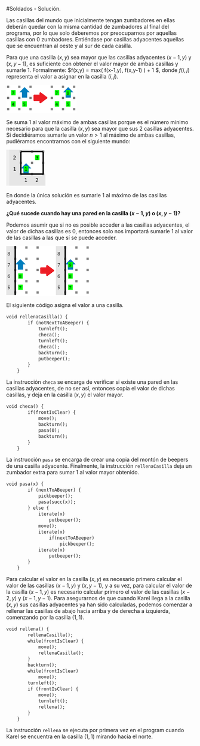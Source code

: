#Soldados - Solución.

Las casillas del mundo que inicialmente tengan zumbadores en ellas deberán quedar con la misma cantidad de zumbadores al final del programa, por lo que solo deberemos por preocuparnos por aquellas casillas con 0 zumbadores. Entiéndase por casillas adyacentes aquellas que se encuentran al oeste y al sur de cada casilla.

Para que una casilla $(x,y)$ sea mayor que las casillas adyacentes $(x-1,y)$ y $(x,y-1)$, es suficiente con obtener el valor mayor de ambas casillas y sumarle 1. Formalmente: $f(x,y) = max( f(x-1,y), f(x,y-1) ) + 1 $, donde $f(i,j)$ representa el valor a asignar en la casilla $(i,j)$.

![1](1.png)

Se suma 1 al valor máximo de ambas casillas porque es el número mínimo necesario para que la casilla $(x,y)$ sea mayor que sus 2 casillas adyacentes. Si decidiéramos sumarle un valor $n > 1$ al máximo de ambas casillas, pudiéramos encontrarnos con el siguiente mundo:

![2](2.png)

En donde la única solución es sumarle 1 al máximo de las casillas adyacentes.

<b>¿Qué sucede cuando hay una pared en la casilla $(x-1,y)$ o $(x,y-1)$?</b>

Podemos asumir que si no es posible acceder a las casillas adyacentes, el valor de dichas casillas es 0, entonces solo nos importará sumarle 1 al valor de las casillas a las que sí se puede acceder.

![3](3.png)

El siguiente código asigna el valor a una casilla.

```
void rellenaCasilla() {
        if (notNextToABeeper) {
            turnleft();
            checa();
            turnleft();
            checa();
            backturn();
            putbeeper();
        }
    }
```

La instrucción `checa` se encarga de verificar si existe una pared en las casillas adyacentes, de no ser así, entonces copia el valor de dichas casillas, y deja en la casilla $(x,y)$ el valor mayor.

```
void checa() {
        if(frontIsClear) {
            move();
            backturn();
            pasa(0);
            backturn();
        }
    }
```

La instrucción `pasa` se encarga de crear una copia del montón de beepers de una casilla adyacente. Finalmente, la instrucción `rellenaCasilla` deja un zumbador extra para sumar 1 al valor mayor obtenido.

```
void pasa(x) {
        if (nextToABeeper) {
            pickbeeper();
            pasa(succ(x));
        } else {
            iterate(x)
                putbeeper();
            move();
            iterate(x)
                if(nextToABeeper)
                    pickbeeper();
            iterate(x)
                putbeeper();
        }
    }
```

Para calcular el valor en la casilla $(x,y)$ es necesario primero calcular el valor de las casillas $(x-1,y)$ y $(x,y-1)$, y a su vez, para calcular el valor de la casilla $(x-1,y)$ es necesario calcular primero el valor de las casillas $(x-2,y)$ y $(x-1,y-1)$. Para asegurarnos de que cuando Karel llega a la casilla $(x,y)$ sus casillas adyacentes ya han sido calculadas, podemos comenzar a rellenar las casillas de abajo hacia arriba y de derecha a izquierda, comenzando por la casilla $(1,1)$.

```
void rellena() {
        rellenaCasilla();
        while(frontIsClear) {
            move();
            rellenaCasilla();
        }
        backturn();
        while(frontIsClear)
            move();
        turnleft();
        if (frontIsClear) {
            move();
            turnleft();
            rellena();
        }
    }
```

La instrucción `rellena` se ejecuta por primera vez en el program cuando Karel se encuentra en la casilla $(1,1)$ mirando hacia el norte.
